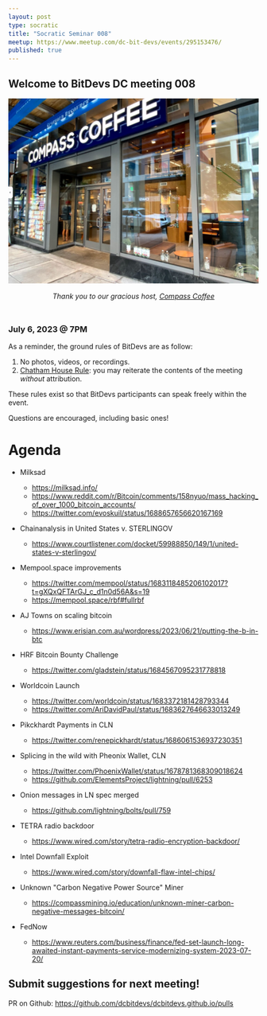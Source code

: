 ```yaml
---
layout: post
type: socratic
title: "Socratic Seminar 008"
meetup: https://www.meetup.com/dc-bit-devs/events/295153476/
published: true
---
```


## Welcome to BitDevs DC meeting 008

![compass](img/002-compass.png)


<div style="text-align: center; margin-bottom: 3rem;">
<i>Thank you to our gracious host, <a href="https://www.compasscoffee.com/products/bitcoin-blend?variant=39564113477728">Compass
Coffee</a></i>
</div>


### July 6, 2023 @ 7PM

As a reminder, the ground rules of BitDevs are as follow:

1. No photos, videos, or recordings.
2. [Chatham House Rule](https://en.wikipedia.org/wiki/Chatham_House_Rule): you may
   reiterate the contents of the meeting *without* attribution.


These rules exist so that BitDevs participants can speak freely
within the event.

Questions are encouraged, including basic ones!

# Agenda

- Milksad
  - <https://milksad.info/>
  - <https://www.reddit.com/r/Bitcoin/comments/158nyuo/mass_hacking_of_over_1000_bitcoin_accounts/>
  - <https://twitter.com/evoskuil/status/1688657656620167169>

- Chainanalysis in United States v. STERLINGOV
  - <https://www.courtlistener.com/docket/59988850/149/1/united-states-v-sterlingov/>

- Mempool.space improvements
  - <https://twitter.com/mempool/status/1683118485206102017?t=gXQxQFTArGJ_c_d1n0d56A&s=19>
  - <https://mempool.space/rbf#fullrbf>

- AJ Towns on scaling bitcoin
  - <https://www.erisian.com.au/wordpress/2023/06/21/putting-the-b-in-btc>

- HRF Bitcoin Bounty Challenge
  - <https://twitter.com/gladstein/status/1684567095231778818>

- Worldcoin Launch
  - <https://twitter.com/worldcoin/status/1683372181428793344>
  - <https://twitter.com/AriDavidPaul/status/1683627646633013249>

- Pikckhardt Payments in CLN
  - <https://twitter.com/renepickhardt/status/1686061536937230351>

- Splicing in the wild with Pheonix Wallet, CLN
  - <https://twitter.com/PhoenixWallet/status/1678781368309018624>
  - <https://github.com/ElementsProject/lightning/pull/6253>

- Onion messages in LN spec merged
  - <https://github.com/lightning/bolts/pull/759>

- TETRA radio backdoor
  - <https://www.wired.com/story/tetra-radio-encryption-backdoor/>

- Intel Downfall Exploit
  - <https://www.wired.com/story/downfall-flaw-intel-chips/>

- Unknown "Carbon Negative Power Source" Miner
  - <https://compassmining.io/education/unknown-miner-carbon-negative-messages-bitcoin/>

- FedNow
  - <https://www.reuters.com/business/finance/fed-set-launch-long-awaited-instant-payments-service-modernizing-system-2023-07-20/>



## Submit suggestions for next meeting!

PR on Github: https://github.com/dcbitdevs/dcbitdevs.github.io/pulls
